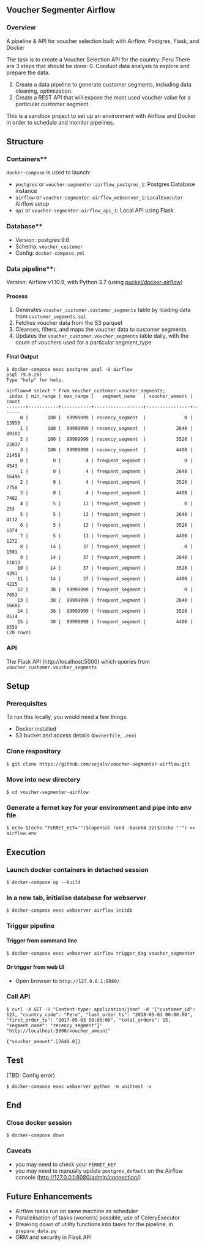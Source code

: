 ## Voucher Segmenter Airflow

### Overview

A pipeline & API for voucher selection built with Airflow, Postgres, Flask, and Docker

The task is to create a Voucher Selection API for the country: Peru
There are 3 steps that should be done:
0. Conduct data analysis to explore and prepare the data.
1. Create a data pipeline to generate customer segments, including data cleaning, optimization.
2. Create a REST API that will expose the most used voucher value for a particular customer
segment.

This is a sandbox project to set up an environment with Airflow and Docker in order to schedule and monitor pipelines.

## Structure

### Containers**

`docker-compose` is used to launch:
* `postgres` or `voucher-segmenter-airflow_postgres_1`:  Postgres Database instance
* `airflow` or `voucher-segmenter-airflow_webserver_1`: `LocalExecutor` Airflow setup
* `api` or `voucher-segmenter-airflow_api_1`: Local API using Flask

### Database**
* Version: postgres:9.6
* Schema: `voucher_customer`
* Config: `docker-compose.yml`

### Data pipeline**:

Version: Airflow v1.10.9, with Python 3.7 (using [puckel/docker-airflow](https://github.com/puckel/docker-airflow))

#### Process

1. Generates `voucher_customer.customer_segments` table by loading data from `customer_segments.sql`
2. Fetches voucher data from the S3 parquet
3. Cleanses, filters, and maps the voucher data to customer segments.
4. Updates the `voucher_customer.voucher_segments` table daily, with the count of vouchers used for a particular segment_type

#### Final Output
```
$ docker-compose exec postgres psql -U airflow
psql (9.6.20)
Type "help" for help.

airflow=# select * from voucher_customer.voucher_segments;
 index | min_range | max_range |   segment_name   | voucher_amount | count 
-------+-----------+-----------+------------------+----------------+-------
     0 |       180 |  99999999 | recency_segment  |              0 | 13950
     1 |       180 |  99999999 | recency_segment  |           2640 | 49102
     2 |       180 |  99999999 | recency_segment  |           3520 | 22037
     3 |       180 |  99999999 | recency_segment  |           4400 | 21458
     0 |         0 |         4 | frequent_segment |              0 |  4543
     1 |         0 |         4 | frequent_segment |           2640 | 16496
     2 |         0 |         4 | frequent_segment |           3520 |  7758
     3 |         0 |         4 | frequent_segment |           4400 |  7402
     4 |         5 |        13 | frequent_segment |              0 |   253
     5 |         5 |        13 | frequent_segment |           2640 |  4112
     6 |         5 |        13 | frequent_segment |           3520 |  1374
     7 |         5 |        13 | frequent_segment |           4400 |  1272
     8 |        14 |        37 | frequent_segment |              0 |  1501
     9 |        14 |        37 | frequent_segment |           2640 | 11813
    10 |        14 |        37 | frequent_segment |           3520 |  4391
    11 |        14 |        37 | frequent_segment |           4400 |  4225
    12 |        38 |  99999999 | frequent_segment |              0 |  7653
    13 |        38 |  99999999 | frequent_segment |           2640 | 16681
    14 |        38 |  99999999 | frequent_segment |           3520 |  8514
    15 |        38 |  99999999 | frequent_segment |           4400 |  8559
(20 rows)

```

### API

The Flask API (http://localhost:5000) which queries from `voucher_customer.voucher_segments`


## Setup

### Prerequisites
To run this locally, you would need a few things:
* Docker installed
* S3 bucket and access details (`Dockerfile`, `.env`)

### Clone respository
```
$ git clone https://github.com/sejalv/voucher-segmenter-airflow.git
```

### Move into new directory
```
$ cd voucher-segmenter-airflow
```

### Generate a fernet key for your environment and pipe into env file
```
$ echo $(echo "FERNET_KEY='")$(openssl rand -base64 32)$(echo "'") >> airflow.env
```

## Execution

### Launch docker containers in detached session
```
$ docker-compose up --build
```

### In a new tab, initialise database for webserver
```
$ docker-compose exec webserver airflow initdb
```

### Trigger pipeline
#### Trigger from command line
```
$ docker-compose exec webserver airflow trigger_dag voucher_segmenter
```
#### Or trigger from web UI
* Open browser to `http://127.0.0.1:8080/`

### Call API
```
$ curl -X GET -H "Content-type: application/json" -d '{"customer_id": 123, "country_code": "Peru", "last_order_ts": "2018-05-03 00:00:00", "first_order_ts": "2017-05-03 00:00:00", "total_orders": 15, "segment_name": "recency_segment"}' "http://localhost:5000/voucher_amount"

{"voucher_amount":[2640.0]}
```

## Test

(TBD: Config error)
```
$ docker-compose exec webserver python -m unittest -v
```

## End
### Close docker session
```
$ docker-compose down
```

### Caveats

* you may need to check your `FERNET_KEY`
* you may need to manually update `postgres_default` on the Airflow console
(http://127.0.0.1:8080/admin/connection/)

## Future Enhancements
* Airflow tasks run on same machine as scheduler
* Parallelisation of tasks (workers) possible, use of CeleryExecutor
* Breaking down of utility functions into tasks for the pipeline, in `prepare_data.py`
* ORM and security in Flask API
